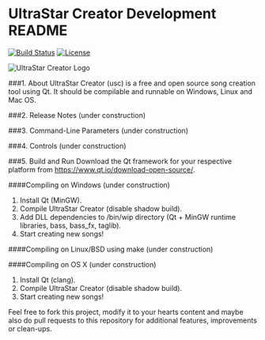 # UltraStar Creator Development README

[![Build Status](https://travis-ci.org/UltraStar-Deluxe/UltraStar-Creator.svg?branch=master)](https://travis-ci.org/UltraStar-Deluxe/UltraStar-Creator)
[![License](https://img.shields.io/badge/license-GPLv2-blue.svg)](LICENSE)

![UltraStar Creator Logo](https://github.com/UltraStar-Deluxe/UltraStar-Creator/blob/master/src/resources/icons/bean.png)


###1. About
UltraStar Creator (usc) is a free and open source song creation tool using Qt. It should be compilable and runnable on Windows, Linux and Mac OS.

###2. Release Notes
(under construction)

###3. Command-Line Parameters
(under construction)

###4. Controls
(under construction)

###5. Build and Run
Download the Qt framework for your respective platform from https://www.qt.io/download-open-source/.

####Compiling on Windows
(under construction)

1. Install Qt (MinGW).
2. Compile UltraStar Creator (disable shadow build).
3. Add DLL dependencies to /bin/wip directory (Qt + MinGW runtime libraries, bass, bass_fx, taglib).
4. Start creating new songs!

####Compiling on Linux/BSD using make
(under construction)

####Compiling on OS X
(under construction)

1. Install Qt (clang).
2. Compile UltraStar Creator (disable shadow build).
3. Start creating new songs!

Feel free to fork this project, modify it to your hearts content and maybe also do pull requests to this repository for additional features, improvements or clean-ups.
